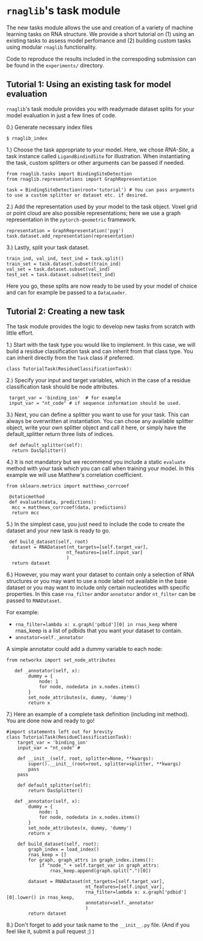 
# `rnaglib`'s task module

The new tasks module allows the use and creation of a variety of machine learning tasks on RNA structure. 
We provide a short tutorial on (1) using an existing tasks to assess model perfomance and (2) building custom tasks using modular `rnaglib` functionality.

Code to reproduce the results included in the correspoding submission can be found in the `experiments/` directory.



## Tutorial 1: Using an existing task for model evaluation
`rnaglib`'s task module provides you with readymade dataset splits for your model evaluation in just a few lines of code.

0.) Generate necessary index files

```
$ rnaglib_index
```

1.) Choose the task appropriate to your model. Here, we chose _RNA-Site_, a task instance called `LigandBindindSite` for illustration.
When instantiating the task, custom splitters or other arguments can be passed if needed.
 ```
from rnaglib.tasks import BindingSiteDetection
from rnaglib.representations import GraphRepresentation
```

```
task = BindingSiteDetection(root='tutorial') # You can pass arguments to use a custom splitter or dataset etc. if desired.
```

2.) Add the representation used by your model to the task object. Voxel grid or point cloud are also possible representations; here we use a graph representation in the `pytorch-geometric` framework.

```
representation = GraphRepresentation('pyg')
task.dataset.add_representation(representation)
```

3.) Lastly, split your task dataset.
```
train_ind, val_ind, test_ind = task.split()
train_set = task.dataset.subset(train_ind)
val_set = task.dataset.subset(val_ind)
test_set = task.dataset.subset(test_ind)
```

Here you go, these splits are now ready to be used by your model of choice and can for example be passed to a `DataLoader`.

## Tutorial 2: Creating a new task
The task module provides the logic to develop new tasks from scratch with little effort. 

1.) Start with the task type you would like to implement. In this case, we will build a residue classification task and can inherit from that class type. You can inherit directly from the `Task` class if preferred.
```
class TutorialTask(ResidueClassificationTask):
```
2.) Specify your input and target variables, which in the case of a residue classification task should be node attributes.
```
 target_var = 'binding_ion'  # for example
 input_var = "nt_code" # if sequence information should be used. 
```
3.) Next, you can define a splitter you want to use for your task. This can always be overwritten at instantiation. You can chose any available splitter object, write your own splitter object and call it here, or simply have the default_splitter return three lists of indices.
```
 def default_splitter(self):
  return DasSplitter()
```

4.) It is not mandatory but we recommend you include a static `evaluate` method with your task which you can call when training your model. In this example we will use Matthew's correlation coefficient.
```
from sklearn.metrics import matthews_corrcoef

 @staticmethod
 def evaluate(data, predictions):
  mcc = matthews_corrcoef(data, predictions)
  return mcc
```

5.) In the simplest case, you just need to include the code to create the dataset and your new task is ready to go.
```
 def build_dataset(self, root)
  dataset = RNADataset(nt_targets=[self.target_var],
                      nt_features=[self.input_var]
                      )
  return dataset
```
6.) However, you may want your dataset to contain only a selection of RNA structures or you may want to use a node label not available in the base dataset or you may want to include only certain nucleotides with specific properties. In this case `rna_filter` andor `annotator` andor `nt_filter`  can be passed to `RNADataset`.

For example:
- `rna_filter=lambda x: x.graph['pdbid'][0] in rnas_keep` where rnas_keep is a list of pdbids that you want your dataset to contain.
- `annotator=self._annotator`

A simple annotator could add a dummy variable to each node:
```
from networkx import set_node_attributes

   def _annotator(self, x):
        dummy = {
            node: 1
            for node, nodedata in x.nodes.items()
        }
        set_node_attributes(x, dummy, 'dummy')
        return x
```

7.) Here an example of a complete task definition (including init method). You are done now and ready to go!
```
#import statements left out for brevity
class TutorialTask(ResidueClassificationTask):
    target_var = 'binding_ion' 
    input_var = "nt_code" # 

    def __init__(self, root, splitter=None, **kwargs):
        super().__init__(root=root, splitter=splitter, **kwargs)
        pass
    pass

    def default_splitter(self):
        return DasSplitter()

   def _annotator(self, x):
        dummy = {
            node: 1
            for node, nodedata in x.nodes.items()
        }
        set_node_attributes(x, dummy, 'dummy')
        return x

    def build_dataset(self, root):
        graph_index = load_index()
        rnas_keep = []
        for graph, graph_attrs in graph_index.items():
            if "node_" + self.target_var in graph_attrs:
                rnas_keep.append(graph.split(".")[0])

        dataset = RNADataset(nt_targets=[self.target_var],
                             nt_features=[self.input_var],
                             rna_filter=lambda x: x.graph['pdbid'][0].lower() in rnas_keep,
                             annotator=self._annotator
                             )
        return dataset
```

8.) Don't forget to add your task name to the `__init__.py` file. (And if you feel like it, submit a pull request ;) )

